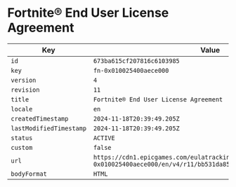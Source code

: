 # Fortnite® End User License Agreement

| Key | Value |
| --- | ----- |
| `id` | `673ba615cf207816c6103985` |
| `key` | `fn-0x010025400aece000` |
| `version` | `4` |
| `revision` | `11` |
| `title` | `Fortnite® End User License Agreement` |
| `locale` | `en` |
| `createdTimestamp` | `2024-11-18T20:39:49.205Z` |
| `lastModifiedTimestamp` | `2024-11-18T20:39:49.205Z` |
| `status` | `ACTIVE` |
| `custom` | `false` |
| `url` | `https://cdn1.epicgames.com/eulatracking-download/fn-0x010025400aece000/en/v4/r11/bb531da8503dabd23dcda4e8c93fb2d9.pdf` |
| `bodyFormat` | `HTML` |
